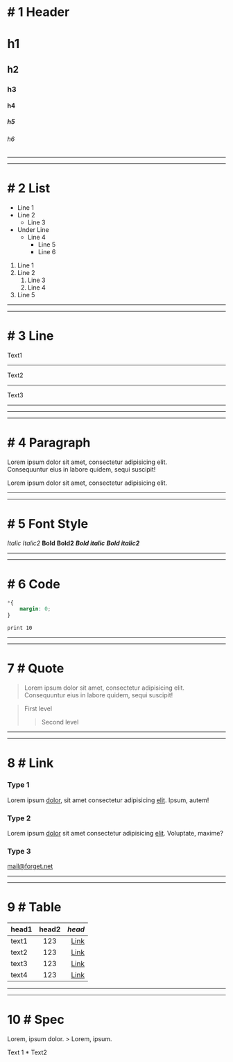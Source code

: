 # \# 1 Header

# h1
## h2
### h3
#### h4
##### h5
###### h6

---
---

# \# 2 List

* Line 1
* Line 2
	+ Line 3
* Under Line
	+ Line 4
		- Line 5
		- Line 6

1. Line 1
2. Line 2
	1. Line 3
	2. Line 4
3. Line 5

---
---

# \# 3 Line

Text1

- - -

Text2

_ _ _

Text3

* * * 

---
---

# \# 4 Paragraph

Lorem ipsum dolor sit amet, consectetur adipisicing elit.<br>
Consequuntur eius in labore quidem, sequi suscipit!

Lorem ipsum dolor sit amet, consectetur adipisicing elit.

---
---

# \# 5 Font Style

*Italic*
_Italic2_
**Bold**
__Bold2__
***Bold italic***
___Bold italic2___

---
---

# \# 6 Code

```css
*{
    margin: 0;
}
```

`print 10`

---
---

# 7 \# Quote

> Lorem ipsum dolor sit amet, consectetur adipisicing elit. Consequuntur eius in labore quidem, sequi suscipit!

> First level
>> Second level

---
---

# 8 \# Link

### Type 1

Lorem ipsum [dolor][Teg1], sit amet consectetur adipisicing [elit][Teg2]. Ipsum, autem!

[Teg1]: google.com/1 "Obout dolor"
[Teg2]: google.com/2 "Obout elti"

### Type 2

Lorem ipsum [dolor](google.com/1 "Obout dolor") sit amet consectetur adipisicing [elit](google.com/2 "Obout elti"). Voluptate, maxime?

### Type 3 

<mail@forget.net>

---
---

# 9 \# Table

|**head1**|**head2**|*head*|
|-|:-:|-:|
|text1|123|[Link](<google.com/1>)|
|text2|123|[Link](<google.com/2>)|
|text3|123|[Link](<google.com/3>)|
|text4|123|[Link](<google.com/4>)|

---
---

# 10 \# Spec

Lorem, ipsum dolor. \> Lorem, ipsum.

Text 1 \* Text2